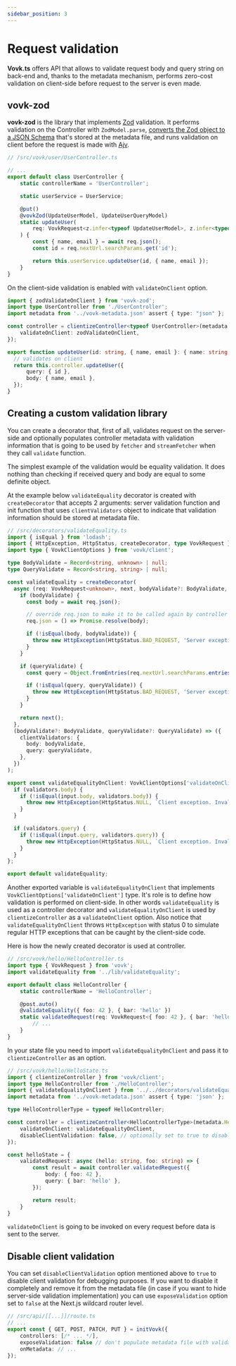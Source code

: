 ```yaml
---
sidebar_position: 3
---
```


# Request validation

**Vovk.ts** offers API that allows to validate request body and query string on back-end and, thanks to the metadata mechanism, performs zero-cost validation on client-side before request to the server is even made.

## vovk-zod

**vovk-zod** is the library that implements [Zod](https://zod.dev/) validation. It performs validation on the Controller with `ZodModel.parse`, [converts the Zod object to a JSON Schema](https://www.npmjs.com/package/zod-to-json-schema) that's stored at the metadata file, and runs validation on client before the request is made with [Ajv](https://ajv.js.org/).

```ts
// /src/vovk/user/UserController.ts

// ...
export default class UserController {
    static controllerName = 'UserController';

    static userService = UserService;

    @put()
    @vovkZod(UpdateUserModel, UpdateUserQueryModel)
    static updateUser(
        req: VovkRequest<z.infer<typeof UpdateUserModel>, z.infer<typeof UpdateUserQueryModel>>
    ) {
        const { name, email } = await req.json();
        const id = req.nextUrl.searchParams.get('id');

        return this.userService.updateUser(id, { name, email });
    }
}
```

On the client-side validation is enabled with `validateOnClient` option.

```ts
import { zodValidateOnClient } from 'vovk-zod';
import type UserController from './UserController';
import metadata from '../vovk-metadata.json' assert { type: "json" };

const controller = clientizeController<typeof UserController>(metadata.UserController, {
    validateOnClient: zodValidateOnClient,
});

export function updateUser(id: string, { name, email }: { name: string; email: string }) {
  // validates on client
  return this.controller.updateUser({
      query: { id },
      body: { name, email },
  });
}
```

## Creating a custom validation library

You can create a decorator that, first of all, validates request on the server-side and optionally populates controller metadata with validation information that is going to be used by `fetcher` and `streamFetcher` when they call `validate` function. 

The simplest example of the validation would be equality validation. It does nothing than checking if received query and body are equal to some definite object.

At the example below `validateEquality` decorator is created with `createDecorator` that accepts 2 arguments: server validation function and init function that uses `clientValidators` object to indicate that validation information should be stored at metadata file.

```ts
// /src/decorators/validateEquality.ts
import { isEqual } from 'lodash';
import { HttpException, HttpStatus, createDecorator, type VovkRequest } from 'vovk';
import type { VovkClientOptions } from 'vovk/client';

type BodyValidate = Record<string, unknown> | null;
type QueryValidate = Record<string, string> | null;

const validateEquality = createDecorator(
  async (req: VovkRequest<unknown>, next, bodyValidate?: BodyValidate, queryValidate?: QueryValidate) => {
    if (bodyValidate) {
      const body = await req.json();

      // override req.json to make it to be called again by controller code
      req.json = () => Promise.resolve(body);

      if (!isEqual(body, bodyValidate)) {
        throw new HttpException(HttpStatus.BAD_REQUEST, 'Server exception. Invalid body');
      }
    }

    if (queryValidate) {
      const query = Object.fromEntries(req.nextUrl.searchParams.entries());

      if (!isEqual(query, queryValidate)) {
        throw new HttpException(HttpStatus.BAD_REQUEST, 'Server exception. Invalid query');
      }
    }

    return next();
  },
  (bodyValidate?: BodyValidate, queryValidate?: QueryValidate) => ({
    clientValidators: {
      body: bodyValidate,
      query: queryValidate,
    },
  })
);

export const validateEqualityOnClient: VovkClientOptions['validateOnClient'] = (input, validators) => {
  if (validators.body) {
    if (!isEqual(input.body, validators.body)) {
      throw new HttpException(HttpStatus.NULL, `Client exception. Invalid body`);
    }
  }

  if (validators.query) {
    if (!isEqual(input.query, validators.query)) {
      throw new HttpException(HttpStatus.NULL, `Client exception. Invalid query`);
    }
  }
};

export default validateEquality;
```

Another exported variable is `validateEqualityOnClient` that implements `VovkClientOptions['validateOnClient']` type. It's role is to define how validation is performed on client-side. In other words `validateEquality` is used as a controller decorator and `validateEqualityOnClient` is used by `clientizeController` as a `validateOnClient` option. Also notice that `validateEqualityOnClient` throws `HttpException` with status 0 to simulate regular HTTP exceptions that can be caught by the client-side code.

Here is how the newly created decorator is used at controller.

```ts
// /src/vovk/hello/HelloController.ts
import type { VovkRequest } from 'vovk';
import validateEquality from '../lib/validateEquality';

export default class HelloController {
    static controllerName = 'HelloController';

    @post.auto()
    @validateEquality({ foo: 42 }, { bar: 'hello' })
    static validatedRequest(req: VovkRequest<{ foo: 42 }, { bar: 'hello' }>) {
        // ...
    }
}
```

In your state file you need to import `validateEqualityOnClient` and pass it to `clientizeController` as an option.

```ts
// /src/vovk/hello/HelloState.ts
import { clientizeController } from 'vovk/client';
import type HelloController from './HelloController';
import { validateEqualityOnClient } from '../../decorators/validateEquality';
import metadata from '../vovk-metadata.json' assert { type: 'json' };

type HelloControllerType = typeof HelloController;

const controller = clientizeController<HelloControllerType>(metadata.HelloController, {
    validateOnClient: validateEqualityOnClient,
    disableClientValidation: false, // optionally set to true to disable client validation 
});

const helloState = {
    validatedRequest: async (hello: string, foo: string) => {
        const result = await controller.validatedRequest({
            body: { foo: 42 },
            query: { bar: 'hello' },
        });

        return result;
    }
}
```

`validateOnClient` is going to be invoked on every request before data is sent to the server.

## Disable client validation

You can set `disableClientValidation` option mentioned above to `true` to disable client validation for debugging purposes. If you want to disable it completely and remove it from the metadata file (in case if you want to hide server-side validation implementation) you can use `exposeValidation` option set to `false` at the Next.js wildcard router level.

```ts
// /src/api/[[...]]/route.ts
// ...
export const { GET, POST, PATCH, PUT } = initVovk({
    controllers: [/* ... */],
    exposeValidation: false // don't populate metadata file with validation information
    onMetadata: // ...
});
```



